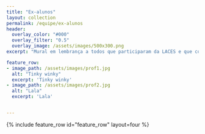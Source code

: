 ```yaml
---
title: "Ex-alunos"
layout: collection
permalink: /equipe/ex-alunos
header:
  overlay_color: "#000"
  overlay_filter: "0.5"
  overlay_image: /assets/images/500x300.png
excerpt: "Mural em lembrança a todos que participaram da LACES e que contribuiram para esse projeto!"

feature_row:
- image_path: /assets/images/prof1.jpg
  alt: "Tinky winky"
  excerpt: 'Tinky winky'
- image_path: /assets/images/prof2.jpg
  alt: "Lala"
  excerpt: 'Lala'


---
```


{% include feature_row id="feature_row" layout=four  %}
